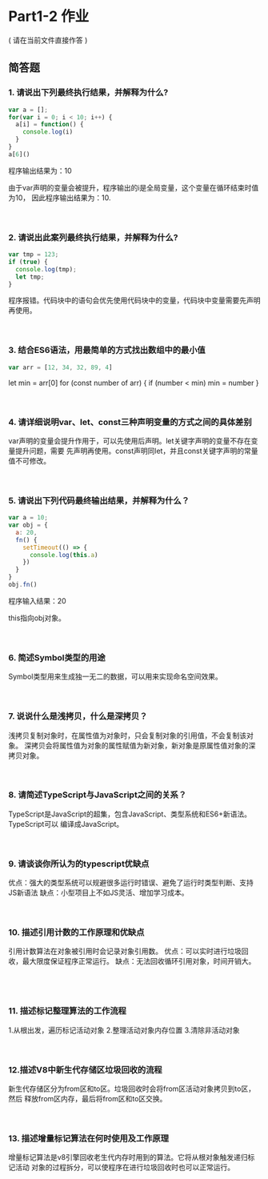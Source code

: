 # Part1-2 作业

( 请在当前文件直接作答 )

## 简答题

### 1. 请说出下列最终执行结果，并解释为什么?

```javascript
var a = [];
for(var i = 0; i < 10; i++) {
  a[i] = function() {
    console.log(i)
  }
}
a[6]()
```
程序输出结果为：10

由于var声明的变量会被提升，程序输出的i是全局变量，这个变量在循环结束时值为10，
因此程序输出结果为：10.
　

　

### 2. 请说出此案列最终执行结果，并解释为什么?

```javascript
var tmp = 123;
if (true) {
  console.log(tmp);
  let tmp;
}
```
程序报错。代码块中的语句会优先使用代码块中的变量，代码块中变量需要先声明再使用。

　

### 3. 结合ES6语法，用最简单的方式找出数组中的最小值

```javascript
var arr = [12, 34, 32, 89, 4]
```
let min = arr[0]
for (const number of arr) {
    if (number < min) min = number
}

　

### 4. 请详细说明var、let、const三种声明变量的方式之间的具体差别
var声明的变量会提升作用于，可以先使用后声明。let关键字声明的变量不存在变量提升问题，需要
先声明再使用。const声明同let，并且const关键字声明的常量值不可修改。
　

　

### 5. 请说出下列代码最终输出结果，并解释为什么？

```javascript
var a = 10;
var obj = {
  a: 20,
  fn() {
    setTimeout(() => {
      console.log(this.a)
    })
  }
}
obj.fn()
```
程序输入结果：20

this指向obj对象。
　

　

### 6. 简述Symbol类型的用途
Symbol类型用来生成独一无二的数据，可以用来实现命名空间效果。
　

　

### 7. 说说什么是浅拷贝，什么是深拷贝？
浅拷贝复制对象时，在属性值为对象时，只会复制对象的引用值，不会复制该对象。
深拷贝会将属性值为对象的属性赋值为新对象，新对象是原属性值对象的深拷贝对象。
　

　

### 8. 请简述TypeScript与JavaScript之间的关系？
TypeScript是JavaScript的超集，包含JavaScript、类型系统和ES6+新语法。TypeScript可以
编译成JavaScript。
　

　

### 9. 请谈谈你所认为的typescript优缺点
优点：强大的类型系统可以规避很多运行时错误、避免了运行时类型判断、支持JS新语法
缺点：小型项目上不如JS灵活、增加学习成本。
　

　

### 10. 描述引用计数的工作原理和优缺点
引用计数算法在对象被引用时会记录对象引用数。
优点：可以实时进行垃圾回收，最大限度保证程序正常运行。
缺点：无法回收循环引用对象，时间开销大。
　

　

### 11. 描述标记整理算法的工作流程
1.从根出发，遍历标记活动对象
2.整理活动对象内存位置
3.清除非活动对象
　

　

### 12.描述V8中新生代存储区垃圾回收的流程
新生代存储区分为from区和to区。垃圾回收时会将from区活动对象拷贝到to区，然后
释放from区内存，最后将from区和to区交换。
　

　

### 13. 描述增量标记算法在何时使用及工作原理
增量标记算法是v8引擎回收老生代内存时用到的算法。它将从根对象触发递归标记活动
对象的过程拆分，可以使程序在进行垃圾回收时也可以正常运行。
　

　
